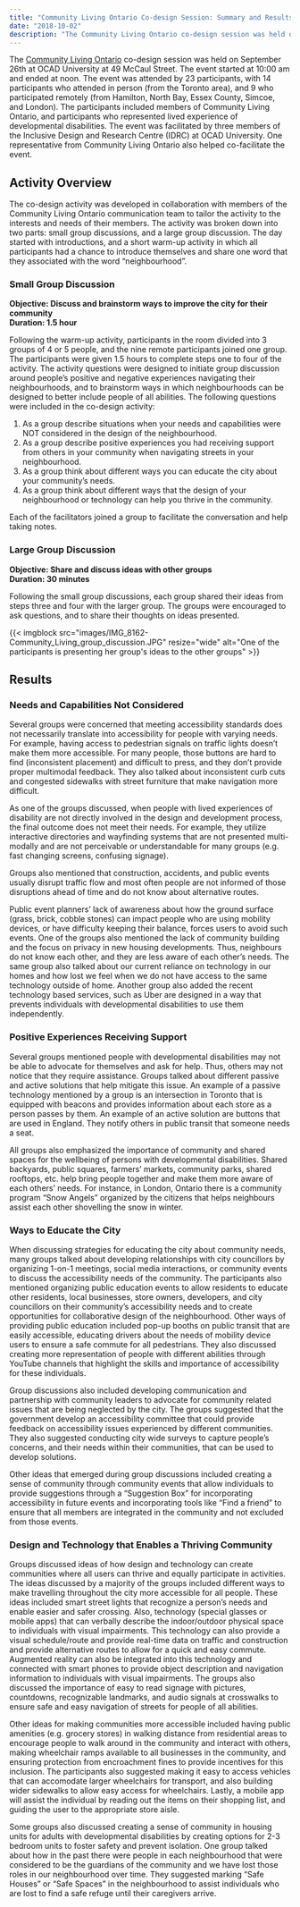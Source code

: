 ```yaml
---
title: "Community Living Ontario Co-design Session: Summary and Results"
date: "2018-10-02"
description: "The Community Living Ontario co-design session was held on September 26th at OCAD University at 49 McCaul Street. The event was attended by 23 participants, including members of Community Living Ontario, and participants who represented lived experience of developmental disabilities."
---
```


The [Community Living Ontario](https://communitylivingontario.ca/) co-design session was held on September 26th at OCAD University at 49 McCaul Street. The event started at 10:00 am and ended at noon. The event was attended by 23 participants, with 14 participants who attended in person (from the Toronto area), and 9 who participated remotely  (from Hamilton, North Bay, Essex County, Simcoe, and London). The participants included members of Community Living Ontario, and participants who represented lived experience of developmental disabilities.
The event was facilitated by three members of the Inclusive Design and Research Centre (IDRC) at OCAD University. One representative from Community Living Ontario also helped co-facilitate the event.

## Activity Overview

The co-design activity was developed in collaboration with members of the Community Living Ontario communication team to tailor the activity to the interests and needs of their members. The activity was broken down into two parts: small group discussions, and a large group discussion. The day started with introductions, and a short warm-up activity in which all participants had a chance to introduce themselves and share one word that they associated with the word “neighbourhood”.

### Small Group Discussion

**Objective: Discuss and brainstorm ways to improve the city for their community<br>
Duration: 1.5 hour**

Following the warm-up activity, participants in the room divided into 3 groups of 4 or 5 people, and the nine remote participants joined one group. The participants were given 1.5 hours to complete steps one to four of the activity. The activity questions were designed to initiate group discussion around people’s positive and negative experiences navigating their neighbourhoods, and to brainstorm ways in which neighbourhoods can be designed to better include people of all abilities. The following questions were included in the co-design activity:

1. As a group describe situations when your needs and capabilities were NOT considered in the design of the neighbourhood.
1. As a group describe positive experiences you had receiving support from others in your community when navigating streets in your neighbourhood.
1. As a group think about different ways you can educate the city about your community’s needs.
1. As a group think about different ways that the design of your neighbourhood or technology can help you thrive in the community.

Each of the facilitators joined a group to facilitate the conversation and help taking notes.

### Large Group Discussion

**Objective: Share and discuss ideas with other groups<br>
Duration: 30 minutes**

Following the small group discussions, each group shared their ideas from steps three and four with the larger group. The groups were encouraged to ask questions, and to share their thoughts on ideas presented.

{{< imgblock src="images/IMG_8162-Community_Living_group_discussion.JPG" resize="wide" alt="One of the participants is presenting her group's ideas to the other groups" >}}

## Results

### Needs and Capabilities Not Considered

Several groups were concerned that meeting accessibility standards does not necessarily translate into accessibility for people with varying needs. For example, having access to pedestrian signals on traffic lights doesn’t make them more accessible. For many people, those buttons are hard to find (inconsistent placement) and difficult to press, and they don’t provide proper multimodal feedback. They also talked about inconsistent curb cuts and congested sidewalks with street furniture that make navigation more difficult.

As one of the groups discussed, when people with lived experiences of disability are not directly involved in the design and development process, the final outcome does not meet their needs. For example, they utilize interactive directories and wayfinding systems that are not presented multi-modally and are not perceivable or understandable for many groups (e.g. fast changing screens, confusing signage).

Groups also mentioned that construction, accidents, and public events usually disrupt traffic flow and most often people are not informed of those disruptions ahead of time and do not know about alternative routes.

Public event planners’ lack of awareness about how the ground surface (grass, brick, cobble stones) can impact people who are using mobility devices, or have difficulty keeping their balance, forces users to avoid such events. One of the groups also mentioned the lack of community building and the focus on privacy in new housing developments. Thus, neighbours do not know each other, and they are less aware of each other’s needs. The same group also talked about our current reliance on technology in our homes and how lost we feel when we do not have access to the same technology outside of home. Another group also added the recent  technology based services, such as Uber are designed in a way that prevents individuals with developmental disabilities to use them independently.

### Positive Experiences Receiving Support

Several groups mentioned people with developmental disabilities may not be able to advocate for themselves and ask for help. Thus, others may not notice that they require assistance. Groups talked about different passive and active solutions that help mitigate this issue. An example of a passive technology mentioned by a group is an intersection in Toronto that is equipped with beacons and provides information about each store as a person passes by them. An example of an active solution are buttons that are used in England. They notify others in public transit that someone needs a seat.

All groups also emphasized the importance of community and shared spaces for the wellbeing of persons with developmental disabilities. Shared backyards, public squares, farmers’ markets, community parks, shared rooftops, etc. help bring people together and make them more aware of each others’ needs. For instance, in London, Ontario there is a community program “Snow Angels” organized by the citizens that helps neighbours assist each other shovelling the snow in winter.

### Ways to Educate the City

When discussing strategies for educating the city about community needs, many groups talked about developing relationships with city councillors by organizing 1-on-1 meetings, social media interactions, or community events to discuss the accessibility needs of the community. The participants also mentioned organizing public education events to allow residents to educate other residents, local businesses, store owners, developers, and city councillors on their community’s accessibility needs and to create opportunities for collaborative design of the neighbourhood. Other ways of providing public education included pop-up booths on public transit that are easily accessible, educating drivers about the needs of mobility device users to ensure a safe commute for all pedestrians. They also discussed creating more representation of people with different abilities through YouTube channels that highlight the skills and importance of accessibility for these individuals.

Group discussions also included developing communication and partnership with community leaders to advocate for community related issues that are being neglected by the city. The groups suggested that the government develop an accessibility committee that could provide feedback on accessibility issues experienced by different communities. They also suggested conducting city wide surveys to capture people’s concerns, and their needs within their communities, that can be used to develop solutions.

Other ideas that emerged during group discussions included creating a sense of community through community events that allow individuals to provide suggestions through a “Suggestion Box” for incorporating accessibility in future events and incorporating tools like “Find a friend” to ensure that all members are integrated in the community and not excluded from those events.

### Design and Technology that Enables a Thriving Community

Groups discussed ideas of how design and technology can create communities where all users can thrive and equally participate in activities. The ideas discussed by a majority of the groups included different ways to make travelling throughout the city more accessible for all people. These ideas included smart street lights that recognize a person’s needs and enable easier and safer crossing. Also, technology (special glasses or mobile apps) that can verbally describe the indoor/outdoor physical space to individuals with visual impairments. This technology can also provide a visual schedule/route and provide real-time data on traffic and construction and provide alternative routes to allow for a quick and easy commute. Augmented reality can also be integrated into this technology and connected with smart phones to provide object description and navigation information to individuals with visual impairments. The groups also discussed the importance of easy to read signage with pictures, countdowns, recognizable landmarks, and audio signals at crosswalks to ensure safe and easy navigation of streets for people of all abilities.

Other ideas for making communities more accessible included having public amenities (e.g. grocery stores) in walking distance from residential areas to encourage people to walk around in the community and interact with others, making wheelchair ramps available to all businesses in the community, and ensuring protection from encroachment fines to provide incentives for this inclusion. The participants also suggested making it easy to access vehicles that can accomodate larger wheelchairs for transport, and also building wider sidewalks to allow easy access for wheelchairs. Lastly, a mobile app will assist the individual by reading out the items on their shopping list, and guiding the user to the appropriate store aisle.

Some groups also discussed creating a sense of community in housing units for adults with developmental disabilities by creating options for 2-3 bedroom units to foster safety and prevent isolation. One group talked about how in the past there were people in each neighbourhood that were considered to be the guardians of the community and we have lost those roles in our neighbourhood over time. They suggested marking “Safe Houses” or “Safe Spaces” in the neighbourhood to assist individuals who are lost to find a safe refuge until their caregivers arrive.
